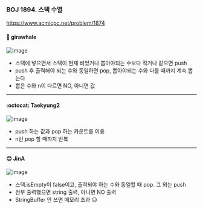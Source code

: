 ### BOJ 1894. 스택 수열
https://www.acmicpc.net/problem/1874

#### :whale: girawhale

![image](https://user-images.githubusercontent.com/48428699/91387431-3fa54b80-e870-11ea-9d7b-4f24cec39f28.png)

- 스택에 넣으면서 스택이 현재 비었거나 뽑아야되는 수보다 작거나 같으면 push
- push 후 출력해야 되는 수와 동일하면 pop, 뽑아야되는 수와 다를 때까지 계속 뽑는다
- 뽑은 수와 n이 다르면 NO, 아니면 값 


---

#### :octocat: Taekyung2
![image](https://user-images.githubusercontent.com/37056992/91516811-5e1a4e00-e927-11ea-9538-43436af6962e.png)

- push 하는 값과 pop 하는 카운트를 이용
- n번 pop 할 때까지 반복

---

#### 😊 JinA

![image](https://user-images.githubusercontent.com/52408122/92339658-3d55b380-f0f2-11ea-8283-4273b9b20bcb.png)

- 스택.isEmpty이 false이고, 출력되야 하는 수와 동일할 때 pop. 그 외는 push
- 전부 출력했으면 string 출력, 아니면 NO 출력
- StringBuffer 안 쓰면 메모리 초과 😥